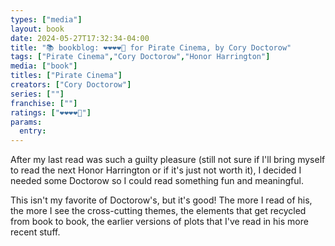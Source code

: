 ```yaml
---
types: ["media"]
layout: book
date: 2024-05-27T17:32:34-04:00
title: "📚 bookblog: ❤️❤️❤️❤️🖤 for Pirate Cinema, by Cory Doctorow"
tags: ["Pirate Cinema","Cory Doctorow","Honor Harrington"]
media: ["book"]
titles: ["Pirate Cinema"]
creators: ["Cory Doctorow"]
series: [""]
franchise: [""]
ratings: ["❤️❤️❤️❤️🖤"]
params:
  entry:
---
```


After my last read was such a guilty pleasure (still not sure if I'll bring myself to read the next Honor Harrington or if it's just not worth it), I decided I needed some Doctorow so I could read something fun and meaningful.

This isn't my favorite of Doctorow's, but it's good! The more I read of his, the more I see the cross-cutting themes, the elements that get recycled from book to book, the earlier versions of plots that I've read in his more recent stuff.
